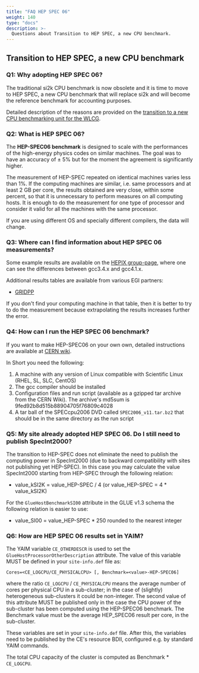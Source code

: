 ```yaml
---
title: "FAQ HEP SPEC 06"
weight: 140
type: "docs"
description: >-
  Questions about Transition to HEP SPEC, a new CPU benchmark.
---
```


## Transition to HEP SPEC, a new CPU benchmark

### Q1: Why adopting HEP SPEC 06?

The traditional si2k CPU benchmark is now obsolete and it is time to move to HEP
SPEC, a new CPU benchmark that will replace si2k and will become the reference
benchmark for accounting purposes.

Detailed description of the reasons are provided on the
[transition to a new CPU benchmarking unit for the WLCG](https://indico.cern.ch/getFile.py/access?contribId=3&sessionId=0&resId=0&materialId=0&confId=49388).

### Q2: What is HEP SPEC 06?

The **HEP-SPEC06 benchmark** is designed to scale with the performances of the
high-energy physics codes on similar machines. The goal was to have an accuracy
of ± 5% but for the moment the agreement is significantly higher.

The measurement of HEP-SPEC repeated on identical machines varies less than 1%.
If the computing machines are similar, i.e. same processors and at least 2 GB
per core, the results obtained are very close, within some percent, so that it
is unnecessary to perform measures on all computing hosts. It is enough to do
the measurement for one type of processor and consider it valid for all the
machines with the same processor.

If you are using different OS and specially different compilers, the data will
change.

### Q3: Where can I find information about HEP SPEC 06 measurements?

Some example results are available on the
[HEPIX group-page](https://w3.hepix.org/benchmarking.html), where one can see the
differences between gcc3.4.x and gcc4.1.x.

Additional results tables are available from various EGI partners:

- [GRIDPP](https://www.gridpp.ac.uk/wiki/HEPSPEC06)

If you don't find your computing machine in that table, then it is better to try
to do the measurement because extrapolating the results increases further the
error.

### Q4: How can I run the HEP SPEC 06 benchmark?

If you want to make HEP-SPEC06 on your own own, detailed instructions are
available at
[CERN wiki](https://twiki.cern.ch/twiki/bin/view/FIOgroup/TsiBenchHEPSPECWlcg).

In Short you need the following:

1. A machine with any version of Linux compatible with Scientific Linux (RHEL,
   SL, SLC, CentOS)
2. The gcc compiler should be installed
3. Configuration files and run script (available as a gzipped tar archive from
   the CERN Wiki). The archive's md5sum is 9fed92b8d515b88904705f76809c4028
4. A tar ball of the SPECcpu2006 DVD called `SPEC2006_v11.tar.bz2` that should
   be in the same directory as the run script

### Q5: My site already adopted HEP SPEC 06. Do I still need to publish SpecInt2000?

The transition to HEP-SPEC does not eliminate the need to publish the computing
power in SpecInt2000 (due to backward compatibility with sites not publishing
yet HEP-SPEC). In this case you may calculate the value SpecInt2000 starting
from HEP-SPEC through the following relation:

- value_kSI2K = value_HEP-SPEC / 4 (or value_HEP-SPEC = 4 \* value_kSI2K)

For the `GlueHostBenchmarkSI00` attribute in the GLUE v1.3 schema the following
relation is easier to use:

- value_SI00 = value_HEP-SPEC \* 250 rounded to the nearest integer

### Q6: How are HEP SPEC 06 results set in YAIM?

The YAIM variable `CE_OTHERDESCR` is used to set the
`GlueHostProcessorOtherDescription` attribute. The value of this variable MUST
be defined in your `site-info.def` file as:

```shell
Cores=<CE_LOGCPU/CE_PHYSICALCPU> [, Benchmark=<value>-HEP-SPEC06]
```

where the ratio `CE_LOGCPU` / `CE_PHYSICALCPU` means the average number of cores
per physical CPU in a sub-cluster; in the case of (slightly) heterogeneous
sub-clusters it could be non-integer. The second value of this attribute MUST be
published only in the case the CPU power of the sub-cluster has been computed
using the HEP-SPEC06 benchmark. The Benchmark value must be the average
HEP_SPEC06 result per core, in the sub-cluster.

These variables are set in your `site-info.def` file. After this, the variables
need to be published by the CE's resource BDII, configured e.g. by standard YAIM
commands.

The total CPU capacity of the cluster is computed as Benchmark \* `CE_LOGCPU`.

